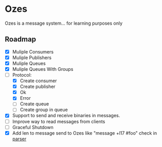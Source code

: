 # Ozes


Ozes is a message system... for learning purposes only

## Roadmap

- [X] Muliple Consumers
- [X] Muliple Publishers
- [X] Muliple Queues
- [X] Muliple Queues With Groups
- [ ] Protocol:
    - [X] Create consumer
    - [X] Create publisher
    - [X] Ok
    - [X] Error
    - [ ] Create queue
    - [ ] Create group in queue
- [X] Support to send and receive binaries in messages.
- [ ] Improve way to read messages from clients
- [ ] Graceful Shutdown 
- [X] Add len to message send to Ozes like "message +l17 #foo" check in [parser](https://github.com/pgjbz/ozes-parser)
